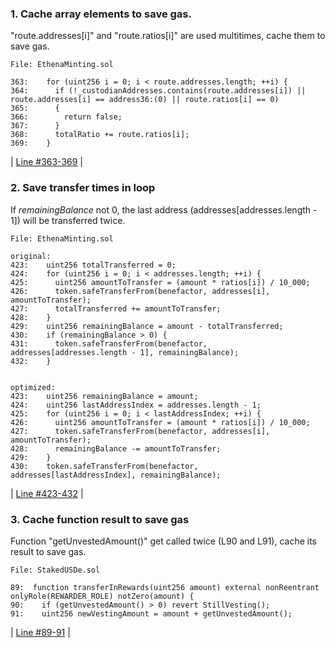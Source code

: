 ### 1. Cache array elements to save gas.

"route.addresses[i]" and "route.ratios[i]" are used multitimes, cache them to save gas.
```solidity
File: EthenaMinting.sol

363:    for (uint256 i = 0; i < route.addresses.length; ++i) {
364:      if (!_custodianAddresses.contains(route.addresses[i]) || route.addresses[i] == address36:(0) || route.ratios[i] == 0)
365:      {
366:        return false;
367:      }
368:      totalRatio += route.ratios[i];
369:    }
```
| [Line #363-369](https://github.com/code-423n4/2023-10-ethena/blob/main/contracts/EthenaMinting.sol#L363-L369) | 

### 2. Save transfer times in loop

If *remainingBalance* not 0, the last address (addresses[addresses.length - 1]) will be transferred twice.
```solidity
File: EthenaMinting.sol

original:
423:    uint256 totalTransferred = 0;
424:    for (uint256 i = 0; i < addresses.length; ++i) {
425:      uint256 amountToTransfer = (amount * ratios[i]) / 10_000;
426:      token.safeTransferFrom(benefactor, addresses[i], amountToTransfer);
427:      totalTransferred += amountToTransfer;
428:    }
429:    uint256 remainingBalance = amount - totalTransferred;
430:    if (remainingBalance > 0) {
431:      token.safeTransferFrom(benefactor, addresses[addresses.length - 1], remainingBalance);
432:    }


optimized:
423:    uint256 remainingBalance = amount;
424:    uint256 lastAddressIndex = addresses.length - 1;
425:    for (uint256 i = 0; i < lastAddressIndex; ++i) {
426:      uint256 amountToTransfer = (amount * ratios[i]) / 10_000;
427:      token.safeTransferFrom(benefactor, addresses[i], amountToTransfer);
428:      remainingBalance -= amountToTransfer;
429:    }
430:    token.safeTransferFrom(benefactor, addresses[lastAddressIndex], remainingBalance);
```
| [Line #423-432](https://github.com/code-423n4/2023-10-ethena/blob/main/contracts/EthenaMinting.sol#L423-L432) | 

### 3. Cache function result to save gas
Function "getUnvestedAmount()" get called twice (L90 and L91), cache its result to save gas.
```solidity
File: StakedUSDe.sol

89:  function transferInRewards(uint256 amount) external nonReentrant onlyRole(REWARDER_ROLE) notZero(amount) {
90:    if (getUnvestedAmount() > 0) revert StillVesting();
91:    uint256 newVestingAmount = amount + getUnvestedAmount();
``````
| [Line #89-91](https://github.com/code-423n4/2023-10-ethena/blob/main/contracts/StakedUSDe.sol#L89-L91) | 